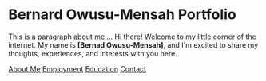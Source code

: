 # Bernard Owusu-Mensah Portfolio

This is a paragraph about me ...
Hi there! Welcome to my little corner of the internet. My name is **[Bernad Owusu-Mensah]**, and I'm excited to share my thoughts, experiences, and interests with you here. 


[About Me](index)
[Employment](employment)
[Education](education)
[Contact](contact)
